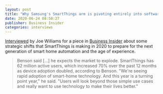 ```yaml
---
layout: post
title: "Why Samsung's SmartThings arm is pivoting entirely into software"
date: 2020-06-24 08:50:27
publisher: Business Insider
categories: interviews
---
```


[Interviewed][ln1] by Joe Williams for a piece in [Business Insider][ln2] about some strategic shifts that SmartThings is making in 2020 to prepare for the next generation of smart home automation and the age of experience.

> Benson said [...] he expects the market to explode. SmartThings has 62 million active users, which increased 70% over the past 12 months as device adoption doubled, according to Benson. "We're seeing rapid adoption of smart-home technology. And this year is a turning point year," he said. "Users will look beyond those simple use cases and really want to use technology to make their lives better."

[ln1]: https://www.businessinsider.com/exclusive-why-samsungs-smartthings-is-going-all-in-on-software-2020-6 "Why Samsung's SmartThings arm is pivoting entirely into software"
[ln2]: https://www.businessinsider.com/ "Business Insider"

